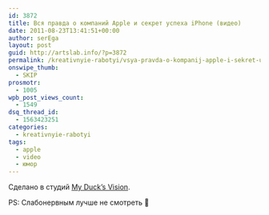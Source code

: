 ```yaml
---
id: 3872
title: Вся правда о компаний Apple и секрет успеха iPhone (видео)
date: 2011-08-23T13:41:51+00:00
author: serEga
layout: post
guid: http://artslab.info/?p=3872
permalink: /kreativnyie-rabotyi/vsya-pravda-o-kompanij-apple-i-sekret-uspexa-iphone-video/
onswipe_thumb:
  - SKIP
prosmotr:
  - 1005
wpb_post_views_count:
  - 1549
dsq_thread_id:
  - 1563423251
categories:
  - kreativnyie-rabotyi
tags:
  - apple
  - video
  - юмор
---
```

<center>
</center>

Сделано в студий [My Duck&#8217;s Vision](http://mdvision.ru/).

PS: Слабонервным лучше не смотреть 🙂